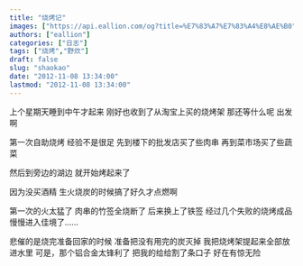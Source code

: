 ```yaml
---
title: "烧烤记"
images: ["https://api.eallion.com/og?title=%E7%83%A7%E7%83%A4%E8%AE%B0"]
authors: ["eallion"]
categories: ["日志"]
tags: ["烧烤","野炊"]
draft: false
slug: "shaokao"
date: "2012-11-08 13:34:00"
lastmod: "2012-11-08 13:34:00"
---
```


上个星期天睡到中午才起来
刚好也收到了从淘宝上买的烧烤架
那还等什么呢
出发啊

第一次自助烧烤
经验不是很足
先到楼下的批发店买了些肉串
再到菜市场买了些蔬菜

然后到旁边的湖边
就开始烤起来了

因为没买酒精
生火烧炭的时候搞了好久才点燃啊

第一次的火太猛了
肉串的竹签全烧断了
后来换上了铁签
经过几个失败的烧烤成品
慢慢进入佳境了……

悲催的是烧完准备回家的时候
准备把没有用完的炭灭掉
我把烧烤架提起来全部放进水里
可是，那个铝合金太锋利了
把我的给给割了条口子
好在有惊无险
